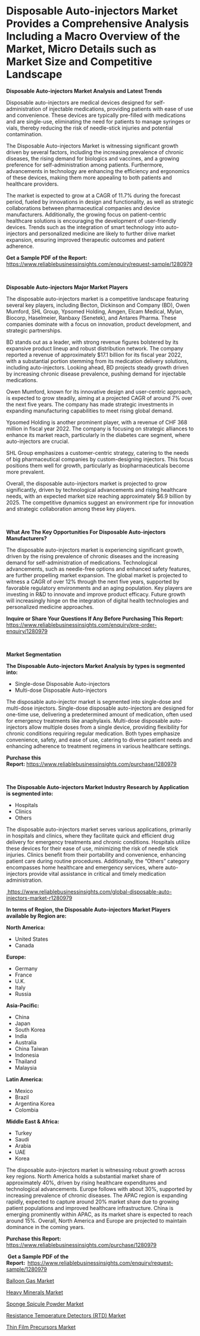<p><h1>Disposable Auto-injectors Market Provides a Comprehensive Analysis Including a Macro Overview of the Market, Micro Details such as Market Size and Competitive Landscape</h1></p><p><strong>Disposable Auto-injectors Market Analysis and Latest Trends</strong></p>
<p><p>Disposable auto-injectors are medical devices designed for self-administration of injectable medications, providing patients with ease of use and convenience. These devices are typically pre-filled with medications and are single-use, eliminating the need for patients to manage syringes or vials, thereby reducing the risk of needle-stick injuries and potential contamination.</p><p>The Disposable Auto-injectors Market is witnessing significant growth driven by several factors, including the increasing prevalence of chronic diseases, the rising demand for biologics and vaccines, and a growing preference for self-administration among patients. Furthermore, advancements in technology are enhancing the efficiency and ergonomics of these devices, making them more appealing to both patients and healthcare providers.</p><p>The market is expected to grow at a CAGR of 11.7% during the forecast period, fueled by innovations in design and functionality, as well as strategic collaborations between pharmaceutical companies and device manufacturers. Additionally, the growing focus on patient-centric healthcare solutions is encouraging the development of user-friendly devices. Trends such as the integration of smart technology into auto-injectors and personalized medicine are likely to further drive market expansion, ensuring improved therapeutic outcomes and patient adherence.</p></p>
<p><strong>Get a Sample PDF of the Report:&nbsp;</strong> <a href="https://www.reliablebusinessinsights.com/enquiry/request-sample/1280979?utm_campaign=118&utm_medium=2&utm_source=Github&utm_content=ia&utm_term=10122024&utm_id=disposable-auto-injectors">https://www.reliablebusinessinsights.com/enquiry/request-sample/1280979</a></p>
<p>&nbsp;</p>
<p><strong>Disposable Auto-injectors Major Market Players</strong></p>
<p><p>The disposable auto-injectors market is a competitive landscape featuring several key players, including Becton, Dickinson and Company (BD), Owen Mumford, SHL Group, Ypsomed Holding, Amgen, Elcam Medical, Mylan, Biocorp, Haselmeier, Ranbaxy (Senetek), and Antares Pharma. These companies dominate with a focus on innovation, product development, and strategic partnerships.</p><p>BD stands out as a leader, with strong revenue figures bolstered by its expansive product lineup and robust distribution network. The company reported a revenue of approximately $17.1 billion for its fiscal year 2022, with a substantial portion stemming from its medication delivery solutions, including auto-injectors. Looking ahead, BD projects steady growth driven by increasing chronic disease prevalence, pushing demand for injectable medications.</p><p>Owen Mumford, known for its innovative design and user-centric approach, is expected to grow steadily, aiming at a projected CAGR of around 7% over the next five years. The company has made strategic investments in expanding manufacturing capabilities to meet rising global demand.</p><p>Ypsomed Holding is another prominent player, with a revenue of CHF 368 million in fiscal year 2022. The company is focusing on strategic alliances to enhance its market reach, particularly in the diabetes care segment, where auto-injectors are crucial.</p><p>SHL Group emphasizes a customer-centric strategy, catering to the needs of big pharmaceutical companies by custom-designing injectors. This focus positions them well for growth, particularly as biopharmaceuticals become more prevalent.</p><p>Overall, the disposable auto-injectors market is projected to grow significantly, driven by technological advancements and rising healthcare needs, with an expected market size reaching approximately $6.9 billion by 2025. The competitive dynamics suggest an environment ripe for innovation and strategic collaboration among these key players.</p></p>
<p>&nbsp;</p>
<p><strong>What Are The Key Opportunities For Disposable Auto-injectors Manufacturers?</strong></p>
<p><p>The disposable auto-injectors market is experiencing significant growth, driven by the rising prevalence of chronic diseases and the increasing demand for self-administration of medications. Technological advancements, such as needle-free options and enhanced safety features, are further propelling market expansion. The global market is projected to witness a CAGR of over 12% through the next five years, supported by favorable regulatory environments and an aging population. Key players are investing in R&D to innovate and improve product efficacy. Future growth will increasingly hinge on the integration of digital health technologies and personalized medicine approaches.</p></p>
<p><strong>Inquire or Share Your Questions If Any Before Purchasing This Report:</strong> <a href="https://www.reliablebusinessinsights.com/enquiry/pre-order-enquiry/1280979?utm_campaign=118&utm_medium=2&utm_source=Github&utm_content=ia&utm_term=10122024&utm_id=disposable-auto-injectors">https://www.reliablebusinessinsights.com/enquiry/pre-order-enquiry/1280979</a></p>
<p>&nbsp;</p>
<p><strong>Market Segmentation</strong></p>
<p><strong>The Disposable Auto-injectors Market Analysis by types is segmented into:</strong></p>
<p><ul><li>Single-dose Disposable Auto-injectors</li><li>Multi-dose Disposable Auto-injectors</li></ul></p>
<p><p>The disposable auto-injector market is segmented into single-dose and multi-dose injectors. Single-dose disposable auto-injectors are designed for one-time use, delivering a predetermined amount of medication, often used for emergency treatments like anaphylaxis. Multi-dose disposable auto-injectors allow multiple doses from a single device, providing flexibility for chronic conditions requiring regular medication. Both types emphasize convenience, safety, and ease of use, catering to diverse patient needs and enhancing adherence to treatment regimens in various healthcare settings.</p></p>
<p><strong>Purchase this Report:&nbsp;</strong><a href="https://www.reliablebusinessinsights.com/purchase/1280979?utm_campaign=118&utm_medium=2&utm_source=Github&utm_content=ia&utm_term=10122024&utm_id=disposable-auto-injectors">https://www.reliablebusinessinsights.com/purchase/1280979</a></p>
<p>&nbsp;</p>
<p><strong>The Disposable Auto-injectors Market Industry Research by Application is segmented into:</strong></p>
<p><ul><li>Hospitals</li><li>Clinics</li><li>Others</li></ul></p>
<p><p>The disposable auto-injectors market serves various applications, primarily in hospitals and clinics, where they facilitate quick and efficient drug delivery for emergency treatments and chronic conditions. Hospitals utilize these devices for their ease of use, minimizing the risk of needle stick injuries. Clinics benefit from their portability and convenience, enhancing patient care during routine procedures. Additionally, the “Others” category encompasses home healthcare and emergency services, where auto-injectors provide vital assistance in critical and timely medication administration.</p></p>
<p><a href="https://www.reliablebusinessinsights.com/global-disposable-auto-injectors-market-r1280979?utm_campaign=118&utm_medium=2&utm_source=Github&utm_content=ia&utm_term=10122024&utm_id=disposable-auto-injectors">&nbsp;https://www.reliablebusinessinsights.com/global-disposable-auto-injectors-market-r1280979</a></p>
<p><strong>In terms of Region, the Disposable Auto-injectors Market Players available by Region are:</strong></p>
<p>
    <p> <strong> North America: </strong>
        <ul>
            <li>United States</li>
            <li>Canada</li>
        </ul>
        </p> 
    <p> <strong> Europe: </strong>
        <ul>
            <li>Germany</li>
            <li>France</li>
            <li>U.K.</li>
            <li>Italy</li>
            <li>Russia</li>
        </ul>
        </p> 
    <p> <strong> Asia-Pacific: </strong>
        <ul>
            <li>China</li>
            <li>Japan</li>
            <li>South Korea</li>
            <li>India</li>
            <li>Australia</li>
            <li>China Taiwan</li>
            <li>Indonesia</li>
            <li>Thailand</li>
            <li>Malaysia</li>
        </ul>
        </p> 
    <p> <strong> Latin America: </strong>
        <ul>
            <li>Mexico</li>
            <li>Brazil</li>
            <li>Argentina Korea</li>
            <li>Colombia</li>
        </ul>
        </p> 
    <p> <strong> Middle East & Africa: </strong>
        <ul>
            <li>Turkey</li>
            <li>Saudi</li>
            <li>Arabia</li>
            <li>UAE</li>
            <li>Korea</li>
        </ul>
    </p>
    </p>
<p><p>The disposable auto-injectors market is witnessing robust growth across key regions. North America holds a substantial market share of approximately 40%, driven by rising healthcare expenditures and technological advancements. Europe follows with about 30%, supported by increasing prevalence of chronic diseases. The APAC region is expanding rapidly, expected to capture around 20% market share due to growing patient populations and improved healthcare infrastructure. China is emerging prominently within APAC, as its market share is expected to reach around 15%. Overall, North America and Europe are projected to maintain dominance in the coming years.</p></p>
<p><strong>Purchase this Report: </strong><a href="https://www.reliablebusinessinsights.com/purchase/1280979?utm_campaign=118&utm_medium=2&utm_source=Github&utm_content=ia&utm_term=10122024&utm_id=disposable-auto-injectors">https://www.reliablebusinessinsights.com/purchase/1280979</a></p>
<p>&nbsp;<strong>Get a Sample PDF of the Report:&nbsp;&nbsp;</strong><a href="https://www.reliablebusinessinsights.com/enquiry/request-sample/1280979?utm_campaign=118&utm_medium=2&utm_source=Github&utm_content=ia&utm_term=10122024&utm_id=disposable-auto-injectors">https://www.reliablebusinessinsights.com/enquiry/request-sample/1280979</a></p>
<p><strong></strong></p>
<p><p><a href="https://www.linkedin.com/pulse/accurate-data-balloon-gas-market-size-share-volume-growth-trajectories-dglhc?utm_campaign=118&utm_medium=2&utm_source=Github&utm_content=ia&utm_term=10122024&utm_id=disposable-auto-injectors">Balloon Gas Market</a></p><p><a href="https://www.linkedin.com/pulse/comprehensive-review-heavy-minerals-market-size-revenue-trends-1pumc?utm_campaign=118&utm_medium=2&utm_source=Github&utm_content=ia&utm_term=10122024&utm_id=disposable-auto-injectors">Heavy Minerals Market</a></p><p><a href="https://www.linkedin.com/pulse/sponge-spicule-powder-market-analysis-2024-2031-competitive-lhiac?utm_campaign=118&utm_medium=2&utm_source=Github&utm_content=ia&utm_term=10122024&utm_id=disposable-auto-injectors">Sponge Spicule Powder Market</a></p><p><a href="https://github.com/arvelm4nthig/Market-Research-Report-List-1/blob/main/resistance-temperature-detectors-rtd-market.md?utm_campaign=118&utm_medium=2&utm_source=Github&utm_content=ia&utm_term=10122024&utm_id=disposable-auto-injectors">Resistance Temperature Detectors (RTD) Market</a></p><p><a href="https://github.com/AlisaRowe24/Market-Research-Report-List-1/blob/main/thin-film-precursors-market.md?utm_campaign=118&utm_medium=2&utm_source=Github&utm_content=ia&utm_term=10122024&utm_id=disposable-auto-injectors">Thin Film Precursors Market</a></p></p>